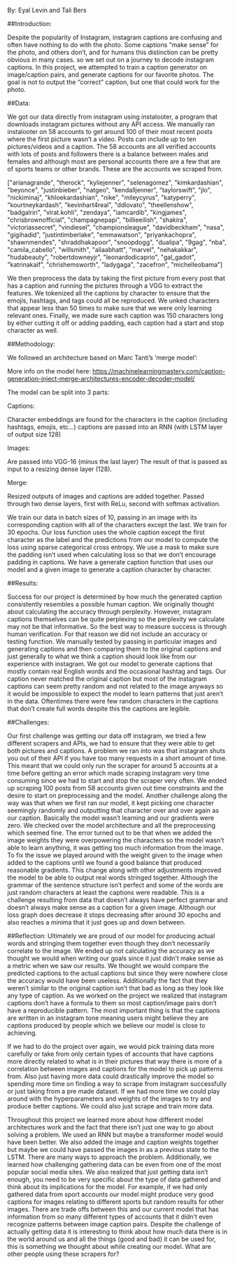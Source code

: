 
By: Eyal Levin and Tali Bers

##Introduction:

Despite the popularity of Instagram, instagram captions are confusing and often have nothing to do with the photo. Some captions “make sense” for the photo, and others don’t, and for humans this distinction can be pretty obvious in many cases. so we set out on a journey to decode instagram captions. In this project, we attempted to train a caption generator on image/caption pairs, and generate captions for our favorite photos. The goal is not to output the “correct” caption, but one that could work for the photo. 

##Data:

We got our data directly from instagram using instalooter, a program that downloads instagram pictures without any API access. We manually ran instalooter on 58 accounts to get around 100 of their most recent posts where the first picture wasn’t a video. Posts can include up to ten pictures/videos and a caption. The 58 accounts are all verified accounts with lots of posts and followers there is a balance between males and females and although most are personal accounts there are a few that are of sports teams or other brands. These are the accounts we scraped from.


["arianagrande", "therock", "kyliejenner", "selenagomez", "kimkardashian", "beyonce", "justinbieber", "natgeo", "kendalljenner",
           "taylorswift", "jlo", "nickiminaj", "khloekardashian", "nike", "mileycyrus", "katyperry", "kourtneykardash", "kevinhart4real",
           "ddlovato", "theellenshow", "badgalriri", "virat.kohli", "zendaya", "iamcardib", "kingjames", "chrisbrownofficial", "champagnepapi", "billieeilish",
           "shakira", "victoriassecret", "vindiesel", "championsleague", "davidbeckham", "nasa", "gigihadid", "justintimberlake", "emmawatson",
           "priyankachopra", "shawnmendes", "shraddhakapoor", "snoopdogg", "dualipa", "9gag", "nba", "camila_cabello", "willsmith",
           "aliaabhatt", "marvel", "nehakakkar", "hudabeauty", "robertdowneyjr", "leonardodicaprio", "gal_gadot", "katrinakaif", "chrishemsworth",
           "ladygaga", "zacefron", "michelleobama"]


We then preprocess the data by taking the first picture from every post that has a caption and running the pictures through a VGG to extract the features. We tokenized all the captions by character to ensure that the emojis, hashtags, and tags could all be reproduced. We unked characters that appear less than 50 times to make sure that we were only learning relevant ones. Finally, we made sure each caption was 150 characters long by either cutting it off or adding padding, each caption had a start and stop character as well. 

##Methodology:

We followed an architecture based on Marc Tanti’s ‘merge model’:

More info on the model here: 
https://machinelearningmastery.com/caption-generation-inject-merge-architectures-encoder-decoder-model/

The model can be split into 3 parts:

Captions:

Character embeddings are found for the characters in the caption (including hashtags, emojis, etc…)
captions are passed into an RNN (with LSTM layer of output size 128)

Images:

Are passed into VGG-16 (minus the last layer)
The result of that is passed as input to a resizing dense layer (128).

Merge:

Resized outputs of images and captions are added together.
Passed through two dense layers, first with ReLu, second with softmax activation.

We train our data in batch sizes of 10, passing in an image with its corresponding caption with all of the characters except the last. We train for 30 epochs. Our loss function uses the whole caption except the first character as the label and the predictions from our model to compute the loss using sparse categorical cross entropy. We use a mask to make sure the padding isn’t used when calculating loss so that we don’t encourage padding in captions. We have a generate caption function that uses our model and a given image to generate a caption character by character. 

##Results:

Success for our project is determined by how much the generated caption consistently resembles a possible human caption. We originally thought about calculating the accuracy through perplexity. However, instagram captions themselves can be quite perplexing so the perplexity we calculate may not be that informative. So the best way to measure success is through human verification. For that reason we did not include an accuracy or testing function. We manually tested by passing in particular images and generating captions and then comparing them to the original captions and just generally to what we think a caption should look like from our experience with instagram. We got our model to generate captions that mostly contain real English words and the occasional hashtag and tags. Our caption never matched the original caption but most of the instagram captions can seem pretty random and not related to the image anyways so it would be impossible to expect the model to learn patterns that just aren’t in the data. Oftentimes there were few random characters in the captions that don’t create full words despite this the captions are legible. 

##Challenges:

Our first challenge was getting our data off instagram, we tried a few different scrapers and APIs, we had to ensure that they were able to get both pictures and captions. A problem we ran into was that instagram shuts you out of their API if you have too many requests in a short amount of time. This meant that we could only run the scraper for around 5 accounts at a time before getting an error which made scraping instagram very time consuming since we had to start and stop the scraper very often. We ended up scraping 100 posts from 58 accounts given out time constraints and the desire to start on preprocessing and the model. 
Another challenge along the way was that when we first ran our model, it kept picking one character seemingly randomly and outputting that character over and over again as our caption. Basically the model wasn’t learning and our gradients were zero. We checked over the model architecture and all the preprocessing which seemed fine. The error turned out to be that when we added the image weights they were overpowering the characters so the model wasn’t able to learn anything, it was getting too much information from the image. To fix the issue we played around with the weight given to the image when added to the captions until we found a good balance that produced reasonable gradients. This change along with other adjustments improved the model to be able to output real words stringed together. Although the grammar of the sentence structure isn’t perfect and some of the words are just random characters at least the captions were readable. This is a challenge resulting from data that doesn’t always have perfect grammar and doesn’t always make sense as a caption for a given image. Although our loss graph does decrease it stops decreasing after around 30 epochs and also reaches a minima that it just goes up and down between. 
 
##Reflection:
Ultimately we are proud of our model for producing actual words and stringing them together even though they don’t necessarily correlate to the image. We ended up not calculating the accuracy as we thought we would when writing our goals since it just didn’t make sense as a metric when we saw our results. We thought we would compare the predicted captions to the actual captions but since they were nowhere close the accuracy would have been useless. Additionally the fact that they weren’t similar to the original caption isn’t that bad as long as they look like any type of caption. As we worked on the project we realized that instagram captions don’t have a formula to them so most caption/image pairs don’t have a reproducible pattern. The most important thing is that the captions are written in an instagram tone meaning users might believe they are captions produced by people which we believe our model is close to achieving. 

If we had to do the project over again, we would pick training data more carefully or take from only certain types of accounts that have captions more directly related to what is in their pictures that way there is more of a correlation between images and captions for the model to pick up patterns from. Also just having more data could drastically improve the model so spending more time on finding a way to scrape from instagram successfully or just taking from a pre made dataset. If we had more time we could play around with the hyperparameters and weights of the images to try and produce better captions. We could also just scrape and train more data. 

Throughout this project we learned more about how different model architectures work and the fact that there isn’t just one way to go about solving a problem. We used an RNN but maybe a transformer model would have been better. We also added the image and caption weights together but maybe we could have passed the images in as a previous state to the LSTM. There are many ways to approach the problem. Additionally, we learned how challenging gathering data can be even from one of the most popular social media sites. We also realized that just getting data isn’t enough, you need to be very specific about the type of data gathered and think about its implications for the model. For example, if we had only gathered data from sport accounts our model might produce very good captions for images relating to different sports but random results for other images. There are trade offs between this and our current model that has information from so many different types of accounts that it didn’t even recognize patterns between image caption pairs. Despite the challenge of actually getting data it is interesting to think about how much data there is in the world around us and all the things (good and bad) it can be used for, this is something we thought about while creating our model. What are other people using these scrapers for? 

